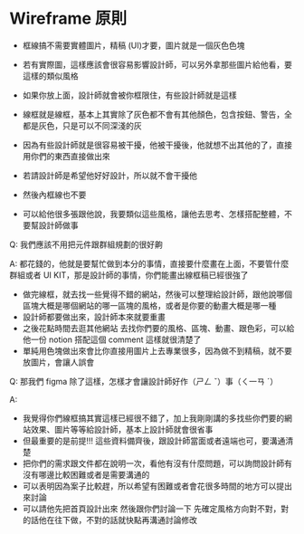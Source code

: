 # Wireframe 原則

- 框線搞不需要實體圖片，精稿 (UI)才要，圖片就是一個灰色色塊
- 若有實際圖，這樣應該會很容易影響設計師，可以另外拿那些圖片給他看，要這樣的類似風格
- 如果你放上面，設計師就會被你框限住，有些設計師就是這樣
- 線框就是線框，基本上其實除了灰色都不會有其他顏色，包含按鈕、警告，全都是灰色，只是可以不同深淺的灰
- 因為有些設計師就是很容易被干擾，他被干擾後，他就想不出其他的了，直接用你們的東西直接做出來
- 若請設計師是希望他好好設計，所以就不會干擾他
- 然後內框線也不要

- 可以給他很多張跟他說，我要類似這些風格，讓他去思考、怎樣搭配整體，不要幫設計師做事

Q: 我們應該不用把元件跟群組規劃的很好齁

A: 都花錢的，他就是要幫忙做到本分的事情，直接要什麼畫在上面，不要管什麼群組或者 UI KIT，那是設計師的事情，你們能畫出線框稿已經很強了

- 做完線框，就去找一些覺得不錯的網站，然後可以整理給設計師，跟他說哪個區塊大概是哪個網站的哪一區塊的風格，或者是你要的動畫大概是哪一種
- 設計師都要做出來，設計師本來就要重畫
- 之後花點時間去逛其他網站 去找你們要的風格、區塊、動畫、跟色彩，可以給他一份 notion 搭配這個 comment 這樣就很清楚了
- 單純用色塊做出來會比你直接用圖片上去專業很多，因為做不到精稿，就不要放圖片，會讓人誤會

Q: 那我們 figma 除了這樣，怎樣才會讓設計師好作（ㄕㄥ ˇ）事（ㄑ一ㄢ ˊ）

A:

- 我覺得你們線框搞其實這樣已經很不錯了，加上我剛剛講的多找些你們要的網站效果、圖片等等給設計師，基本上設計師就會很省事
- 但最重要的是前提!!! 這些資料備齊後，跟設計師當面或者遠端也可，要溝通清楚
- 把你們的需求跟文件都在說明一次，看他有沒有什麼問題，可以詢問設計師有沒有哪邊比較困難或者是需要溝通的
- 可以表明因為案子比較趕，所以希望有困難或者會花很多時間的地方可以提出來討論
- 可以請他先把首頁設計出來 然後跟你們討論一下 先確定風格方向對不對，對的話他在往下做，不對的話就快點再溝通討論修改
